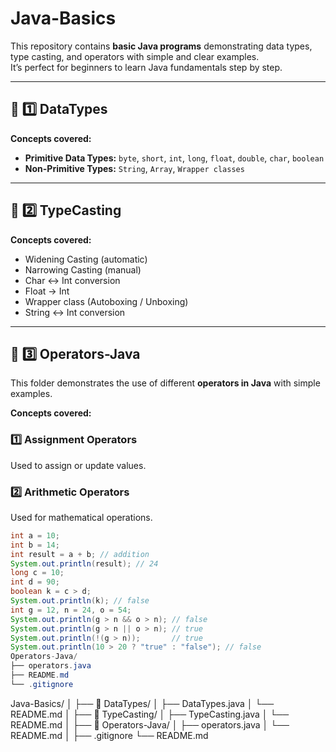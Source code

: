 # Java-Basics

This repository contains **basic Java programs** demonstrating data types, type casting, and operators with simple and clear examples.  
It’s perfect for beginners to learn Java fundamentals step by step.

---

## 📁 1️⃣ DataTypes

**Concepts covered:**

- **Primitive Data Types:** `byte`, `short`, `int`, `long`, `float`, `double`, `char`, `boolean`  
- **Non-Primitive Types:** `String`, `Array`, `Wrapper classes`  
 


---

## 📁 2️⃣ TypeCasting

**Concepts covered:**

- Widening Casting (automatic)  
- Narrowing Casting (manual)  
- Char ↔ Int conversion  
- Float → Int  
- Wrapper class (Autoboxing / Unboxing)  
- String ↔ Int conversion  

 


---

## 📁 3️⃣ Operators-Java

This folder demonstrates the use of different **operators in Java** with simple examples.

**Concepts covered:**

### 1️⃣ Assignment Operators  
Used to assign or update values.  

### 2️⃣ Arithmetic Operators  
Used for mathematical operations.  

```java
int a = 10;
int b = 14;
int result = a + b; // addition
System.out.println(result); // 24
long c = 10;
int d = 90;
boolean k = c > d;
System.out.println(k); // false
int g = 12, n = 24, o = 54;
System.out.println(g > n && o > n); // false
System.out.println(g > n || o > n); // true
System.out.println(!(g > n));       // true
System.out.println(10 > 20 ? "true" : "false"); // false
Operators-Java/
├── operators.java
├── README.md
└── .gitignore
```
Java-Basics/
│
├── 📁 DataTypes/
│   ├── DataTypes.java
│   └── README.md
│
├── 📁 TypeCasting/
│   ├── TypeCasting.java
│   └── README.md
│
├── 📁 Operators-Java/
│   ├── operators.java
│   └── README.md
│
├── .gitignore
└── README.md
